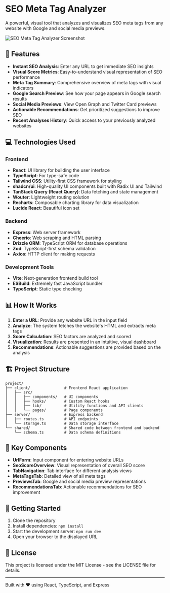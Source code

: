 # SEO Meta Tag Analyzer

A powerful, visual tool that analyzes and visualizes SEO meta tags from any website with Google and social media previews.

![SEO Meta Tag Analyzer Screenshot](https://i.imgur.com/5LR5JLc.png)

## 🚀 Features

- **Instant SEO Analysis**: Enter any URL to get immediate SEO insights
- **Visual Score Metrics**: Easy-to-understand visual representation of SEO performance
- **Meta Tag Summary**: Comprehensive overview of meta tags with visual indicators
- **Google Search Preview**: See how your page appears in Google search results
- **Social Media Previews**: View Open Graph and Twitter Card previews
- **Actionable Recommendations**: Get prioritized suggestions to improve SEO
- **Recent Analyses History**: Quick access to your previously analyzed websites

## 💻 Technologies Used

### Frontend
- **React**: UI library for building the user interface
- **TypeScript**: For type-safe code
- **Tailwind CSS**: Utility-first CSS framework for styling
- **shadcn/ui**: High-quality UI components built with Radix UI and Tailwind
- **TanStack Query (React Query)**: Data fetching and state management
- **Wouter**: Lightweight routing solution
- **Recharts**: Composable charting library for data visualization
- **Lucide React**: Beautiful icon set

### Backend
- **Express**: Web server framework
- **Cheerio**: Web scraping and HTML parsing
- **Drizzle ORM**: TypeScript ORM for database operations
- **Zod**: TypeScript-first schema validation
- **Axios**: HTTP client for making requests

### Development Tools
- **Vite**: Next-generation frontend build tool
- **ESBuild**: Extremely fast JavaScript bundler
- **TypeScript**: Static type checking

## 📊 How It Works

1. **Enter a URL**: Provide any website URL in the input field
2. **Analyze**: The system fetches the website's HTML and extracts meta tags
3. **Score Calculation**: SEO factors are analyzed and scored
4. **Visualization**: Results are presented in an intuitive, visual dashboard
5. **Recommendations**: Actionable suggestions are provided based on the analysis

## 🏗️ Project Structure

```
project/
├── client/               # Frontend React application
│   ├── src/
│   │   ├── components/   # UI components
│   │   ├── hooks/        # Custom React hooks
│   │   ├── lib/          # Utility functions and API clients
│   │   └── pages/        # Page components
├── server/               # Express backend
│   ├── routes.ts         # API endpoints
│   └── storage.ts        # Data storage interface
└── shared/               # Shared code between frontend and backend
    └── schema.ts         # Data schema definitions
```

## 🧩 Key Components

- **UrlForm**: Input component for entering website URLs
- **SeoScoreOverview**: Visual representation of overall SEO score
- **TabNavigation**: Tab interface for different analysis views
- **MetaTagsTab**: Detailed view of all meta tags
- **PreviewsTab**: Google and social media preview representations
- **RecommendationsTab**: Actionable recommendations for SEO improvement

## 🚀 Getting Started

1. Clone the repository
2. Install dependencies: `npm install`
3. Start the development server: `npm run dev`
4. Open your browser to the displayed URL

## 📝 License

This project is licensed under the MIT License - see the LICENSE file for details.

---

Built with ❤️ using React, TypeScript, and Express